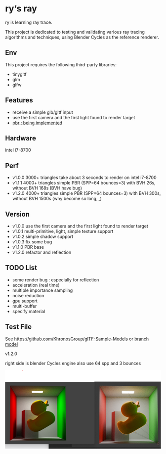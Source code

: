# ry‘s ray
ry is learning ray trace.

This project is dedicated to testing and validating various ray tracing algorithms and techniques, using Blender Cycles as the reference renderer.

## Env
This project requires the following third-party libraries:
-  tinygltf
-  glm
-  glfw

## Features
- receive a simple glb/gltf input
- use the first camera  and the first light found to render target
- [pbr : being implemented](https://github.com/mmp/pbr-book-website)

## Hardware
 intel i7-8700

## Perf
- v1.0.0 3000+ triangles take about 3 seconds to render on intel i7-8700
- v1.1.1 4000+ triangles simple PBR (SPP=64  bounces=3) with BVH 26s, without BVH 168s (BVH have bug)
- v1.2.0 4000+ triangles simple PBR (SPP=64  bounces=3) with BVH 300s, without BVH 1500s (why become so long,,,)

## Version
- v1.0.0 use the first camera  and the first light found to render target
- v1.0.1 multi-primitive, light,  simple texture support
- v1.0.2 simple shadow support
- v1.0.3 fix some bug
- v1.1.0 PBR base
- v1.2.0 refactor and reflection

## TODO List
- some render bug :  especially for reflection
- acceleration (real time)
- multiple importance sampling
- noise reduction
- gpu support
- multi-buffer
- specify material

## Test File
See https://github.com/KhronosGroup/glTF-Sample-Models or [branch model](https://github.com/ryryss/ry-s-ray/tree/model)

v1.2.0

right side is  blender Cycles engine also use 64 spp and 3 bounces

<img src="rendering%20effect/v1.2.0.png" style="zoom: 80%;" />

